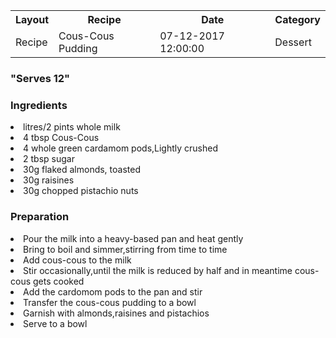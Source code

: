 <table style="width:100%">
  <tr>
    <th>Layout</th>
    <th>Recipe</th> 
    <th>Date</th>
    <th>Category</th>
  </tr>
  <tr>
    <td>Recipe</td>
    <td>Cous-Cous Pudding</td> 
    <td>07-12-2017 12:00:00 </td>
    <td>Dessert</td>
  </tr>
  </table>
   
  <h3>"Serves 12"</h3>
 
  ### Ingredients
  <li>litres/2 pints whole milk</li>
  <li>4 tbsp Cous-Cous</li>
  <li>4 whole green cardamom pods,Lightly crushed</li>
 <li>2 tbsp sugar</li>
 <li>30g flaked almonds, toasted</li>
 <li>30g raisines</li>
 <li>30g chopped pistachio nuts</li>
 
 ### Preparation
 
 <li>Pour the milk into a heavy-based pan and heat gently</li>
 <li>Bring to boil and simmer,stirring from time to time</li>
 <li>Add cous-cous to the milk</li>
 <li>Stir occasionally,until the milk is reduced by half and in meantime cous-cous gets cooked</li>
 <li>Add the cardomom pods to the pan and stir</li>
 <li>Transfer the cous-cous pudding to a bowl</li>
 <li>Garnish with almonds,raisines and pistachios</li> 
 <li>Serve to a bowl</li>
